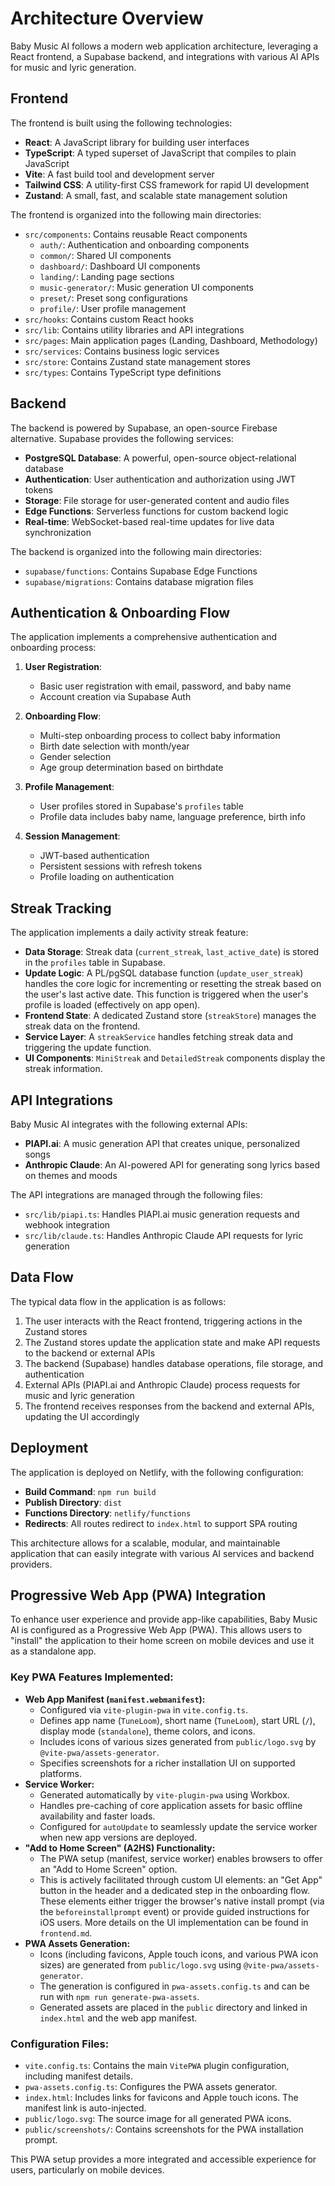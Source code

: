# Architecture Overview

Baby Music AI follows a modern web application architecture, leveraging a React frontend, a Supabase backend, and integrations with various AI APIs for music and lyric generation.

## Frontend

The frontend is built using the following technologies:

- **React**: A JavaScript library for building user interfaces
- **TypeScript**: A typed superset of JavaScript that compiles to plain JavaScript
- **Vite**: A fast build tool and development server
- **Tailwind CSS**: A utility-first CSS framework for rapid UI development
- **Zustand**: A small, fast, and scalable state management solution

The frontend is organized into the following main directories:

- `src/components`: Contains reusable React components
  - `auth/`: Authentication and onboarding components
  - `common/`: Shared UI components
  - `dashboard/`: Dashboard UI components
  - `landing/`: Landing page sections
  - `music-generator/`: Music generation UI components
  - `preset/`: Preset song configurations
  - `profile/`: User profile management
- `src/hooks`: Contains custom React hooks
- `src/lib`: Contains utility libraries and API integrations
- `src/pages`: Main application pages (Landing, Dashboard, Methodology)
- `src/services`: Contains business logic services
- `src/store`: Contains Zustand state management stores
- `src/types`: Contains TypeScript type definitions

## Backend

The backend is powered by Supabase, an open-source Firebase alternative. Supabase provides the following services:

- **PostgreSQL Database**: A powerful, open-source object-relational database
- **Authentication**: User authentication and authorization using JWT tokens
- **Storage**: File storage for user-generated content and audio files
- **Edge Functions**: Serverless functions for custom backend logic
- **Real-time**: WebSocket-based real-time updates for live data synchronization

The backend is organized into the following main directories:

- `supabase/functions`: Contains Supabase Edge Functions
- `supabase/migrations`: Contains database migration files

## Authentication & Onboarding Flow

The application implements a comprehensive authentication and onboarding process:

1. **User Registration**:
   - Basic user registration with email, password, and baby name
   - Account creation via Supabase Auth

2. **Onboarding Flow**:
   - Multi-step onboarding process to collect baby information
   - Birth date selection with month/year
   - Gender selection
   - Age group determination based on birthdate

3. **Profile Management**:
   - User profiles stored in Supabase's `profiles` table
   - Profile data includes baby name, language preference, birth info

4. **Session Management**:
   - JWT-based authentication
   - Persistent sessions with refresh tokens
   - Profile loading on authentication

## Streak Tracking

The application implements a daily activity streak feature:

- **Data Storage**: Streak data (`current_streak`, `last_active_date`) is stored in the `profiles` table in Supabase.
- **Update Logic**: A PL/pgSQL database function (`update_user_streak`) handles the core logic for incrementing or resetting the streak based on the user's last active date. This function is triggered when the user's profile is loaded (effectively on app open).
- **Frontend State**: A dedicated Zustand store (`streakStore`) manages the streak data on the frontend.
- **Service Layer**: A `streakService` handles fetching streak data and triggering the update function.
- **UI Components**: `MiniStreak` and `DetailedStreak` components display the streak information.

## API Integrations

Baby Music AI integrates with the following external APIs:

- **PIAPI.ai**: A music generation API that creates unique, personalized songs
- **Anthropic Claude**: An AI-powered API for generating song lyrics based on themes and moods

The API integrations are managed through the following files:

- `src/lib/piapi.ts`: Handles PIAPI.ai music generation requests and webhook integration
- `src/lib/claude.ts`: Handles Anthropic Claude API requests for lyric generation

## Data Flow

The typical data flow in the application is as follows:

1. The user interacts with the React frontend, triggering actions in the Zustand stores
2. The Zustand stores update the application state and make API requests to the backend or external APIs
3. The backend (Supabase) handles database operations, file storage, and authentication
4. External APIs (PIAPI.ai and Anthropic Claude) process requests for music and lyric generation
5. The frontend receives responses from the backend and external APIs, updating the UI accordingly

## Deployment

The application is deployed on Netlify, with the following configuration:

- **Build Command**: `npm run build`
- **Publish Directory**: `dist`
- **Functions Directory**: `netlify/functions`
- **Redirects**: All routes redirect to `index.html` to support SPA routing

This architecture allows for a scalable, modular, and maintainable application that can easily integrate with various AI services and backend providers.

## Progressive Web App (PWA) Integration

To enhance user experience and provide app-like capabilities, Baby Music AI is configured as a Progressive Web App (PWA). This allows users to "install" the application to their home screen on mobile devices and use it as a standalone app.

### Key PWA Features Implemented:

*   **Web App Manifest (`manifest.webmanifest`):**
    *   Configured via `vite-plugin-pwa` in `vite.config.ts`.
    *   Defines app name (`TuneLoom`), short name (`TuneLoom`), start URL (`/`), display mode (`standalone`), theme colors, and icons.
    *   Includes icons of various sizes generated from `public/logo.svg` by `@vite-pwa/assets-generator`.
    *   Specifies screenshots for a richer installation UI on supported platforms.
*   **Service Worker:**
    *   Generated automatically by `vite-plugin-pwa` using Workbox.
    *   Handles pre-caching of core application assets for basic offline availability and faster loads.
    *   Configured for `autoUpdate` to seamlessly update the service worker when new app versions are deployed.
*   **"Add to Home Screen" (A2HS) Functionality:**
    *   The PWA setup (manifest, service worker) enables browsers to offer an "Add to Home Screen" option.
    *   This is actively facilitated through custom UI elements: an "Get App" button in the header and a dedicated step in the onboarding flow. These elements either trigger the browser's native install prompt (via the `beforeinstallprompt` event) or provide guided instructions for iOS users. More details on the UI implementation can be found in `frontend.md`.
*   **PWA Assets Generation:**
    *   Icons (including favicons, Apple touch icons, and various PWA icon sizes) are generated from `public/logo.svg` using `@vite-pwa/assets-generator`.
    *   The generation is configured in `pwa-assets.config.ts` and can be run with `npm run generate-pwa-assets`.
    *   Generated assets are placed in the `public` directory and linked in `index.html` and the web app manifest.

### Configuration Files:

*   `vite.config.ts`: Contains the main `VitePWA` plugin configuration, including manifest details.
*   `pwa-assets.config.ts`: Configures the PWA assets generator.
*   `index.html`: Includes links for favicons and Apple touch icons. The manifest link is auto-injected.
*   `public/logo.svg`: The source image for all generated PWA icons.
*   `public/screenshots/`: Contains screenshots for the PWA installation prompt.

This PWA setup provides a more integrated and accessible experience for users, particularly on mobile devices.
